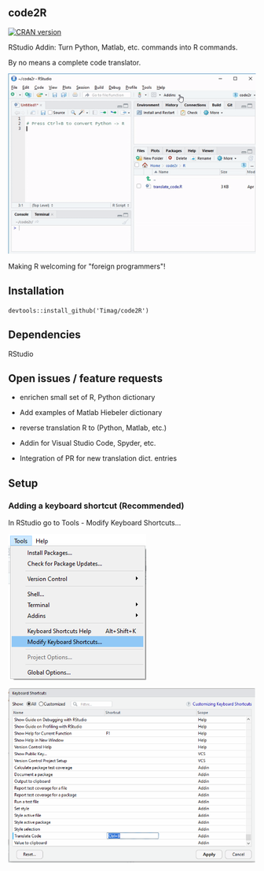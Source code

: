 ## code2R
[![CRAN version](http://www.r-pkg.org/badges/version/imageclipr)](https://cran.r-project.org/package=cranR)

RStudio Addin: Turn Python, Matlab, etc. commands into R commands.

By no means a complete code translator.

![demo of imageclipr](demo.gif)

Making R welcoming for "foreign programmers"!

## Installation
`devtools::install_github('Timag/code2R')`

## Dependencies

RStudio

## Open issues / feature requests

- enrichen small set of R, Python dictionary

- Add examples of Matlab Hiebeler dictionary

- reverse translation R to (Python, Matlab, etc.)

- Addin for Visual Studio Code, Spyder, etc.

- Integration of PR for new translation dict. entries

## Setup

### Adding a keyboard shortcut (Recommended)
In RStudio go to Tools - Modify Keyboard Shortcuts...

![Find Shortcuts](modify_keyb_shortcuts.png)

![Modify Shortcuts](modify_keyb_shortcuts2.png)

